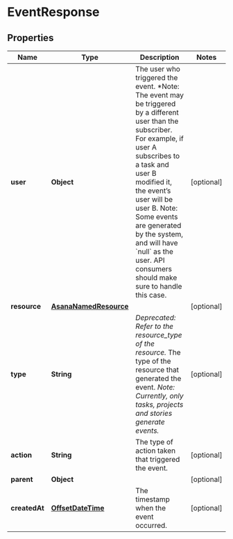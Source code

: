# EventResponse

## Properties
Name | Type | Description | Notes
------------ | ------------- | ------------- | -------------
**user** | **Object** | The user who triggered the event.  *Note: The event may be triggered by a different user than the subscriber. For example, if user A subscribes to a task and user B modified it, the event’s user will be user B. Note: Some events are generated by the system, and will have &#x60;null&#x60; as the user. API consumers should make sure to handle this case. |  [optional]
**resource** | [**AsanaNamedResource**](AsanaNamedResource.md) |  |  [optional]
**type** | **String** | *Deprecated: Refer to the resource_type of the resource.* The type of the resource that generated the event.  *Note: Currently, only tasks, projects and stories generate events.* |  [optional]
**action** | **String** | The type of action taken that triggered the event. |  [optional]
**parent** | **Object** |  |  [optional]
**createdAt** | [**OffsetDateTime**](OffsetDateTime.md) | The timestamp when the event occurred. |  [optional]
